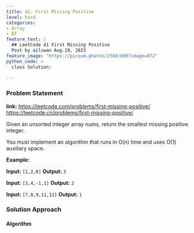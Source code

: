 ```yaml
---
title: 41. First Missing Positive
level: hard
categories:
- Array
- BT
feature_text: |
  ## LeetCode 41 First Missing Positive
  Post by ailswan Aug.29, 2023
feature_image: "https://picsum.photos/2560/600?image=872"
python_code: >
  class Solution:
    
---
```


### Problem Statement
**link:**
https://leetcode.com/problems/first-missing-positive/
https://leetcode.cn/problems/first-missing-positive/

Given an unsorted integer array nums, return the smallest missing positive integer.

You must implement an algorithm that runs in O(n) time and uses O(1) auxiliary space.

**Example:**

**Input:** `[1,2,0]`
**Output:** `3`

**Input:** `[3,4,-1,1]`
**Output:** `2`

**Input:** `[7,8,9,11,12]`
**Output:** `1`

### Solution Approach

 

#### Algorithm

 

